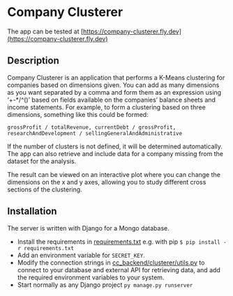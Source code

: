 # Company Clusterer
The app can be tested at [https://company-clusterer.fly.dev](https://company-clusterer.fly.dev)
## Description
Company Clusterer is an application that performs a K-Means clustering for companies based on dimensions given. You can add as many dimensions as you want separated by a comma and form them as an expression using ‘+-*/^()’ based on fields available on the companies’ balance sheets and income statements. For example, to form a clustering based on three dimensions, something like this could be formed:

`grossProfit / totalRevenue, currentDebt / grossProfit, researchAndDevelopment / sellingGeneralAndAdministrative`

If the number of clusters is not defined, it will be determined automatically. The app can also retrieve and include data for a company missing from the dataset for the analysis.

The result can be viewed on an interactive plot where you can change the dimensions on the x and y axes, allowing you to study different cross sections of the clustering.

## Installation
The server is written with Django for a Mongo database.
- Install the requirements in [requirements.txt](cc_backend/requirements.txt) e.g. with pip `$ pip install -r requirements.txt`
- Add an environment variable for `SECRET_KEY`.
- Modify the connection strings in [cc_backend/clusterer/utils.py](cc_backend/clusterer/utils.py) to connect to your database and external API for retrieving data, and add the required environment variables to your system.
- Start normally as any Django project `py manage.py runserver`
